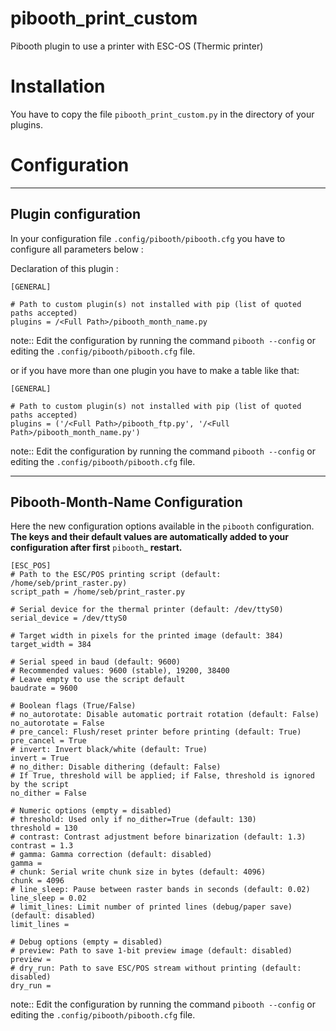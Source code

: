 # pibooth_print_custom

Pibooth plugin to use a printer with ESC-OS (Thermic printer)



# Installation


You have to copy the file `pibooth_print_custom.py` in the directory of your plugins.

# Configuration

-------------
Plugin configuration
-------------

In your configuration file `.config/pibooth/pibooth.cfg` you have to configure all parameters below : 

Declaration of this plugin : 

    [GENERAL]
        
    # Path to custom plugin(s) not installed with pip (list of quoted paths accepted)
    plugins = /<Full Path>/pibooth_month_name.py
note:: Edit the configuration by running the command ``pibooth --config`` or editing the `.config/pibooth/pibooth.cfg` file.

or if you have more than one plugin you have to make a table like that:

    [GENERAL]
        
    # Path to custom plugin(s) not installed with pip (list of quoted paths accepted)
    plugins = ('/<Full Path>/pibooth_ftp.py', '/<Full Path>/pibooth_month_name.py')
note:: Edit the configuration by running the command ``pibooth --config`` or editing the `.config/pibooth/pibooth.cfg` file.



-------------
Pibooth-Month-Name Configuration
-------------

Here the new configuration options available in the `pibooth` configuration.
**The keys and their default values are automatically added to your configuration after first** `pibooth`_ **restart.**

    
    [ESC_POS]
    # Path to the ESC/POS printing script (default: /home/seb/print_raster.py)
    script_path = /home/seb/print_raster.py

    # Serial device for the thermal printer (default: /dev/ttyS0)
    serial_device = /dev/ttyS0

    # Target width in pixels for the printed image (default: 384)
    target_width = 384

    # Serial speed in baud (default: 9600)
    # Recommended values: 9600 (stable), 19200, 38400
    # Leave empty to use the script default
    baudrate = 9600

    # Boolean flags (True/False)
    # no_autorotate: Disable automatic portrait rotation (default: False)
    no_autorotate = False
    # pre_cancel: Flush/reset printer before printing (default: True)
    pre_cancel = True
    # invert: Invert black/white (default: True)
    invert = True
    # no_dither: Disable dithering (default: False)
    # If True, threshold will be applied; if False, threshold is ignored by the script
    no_dither = False

    # Numeric options (empty = disabled)
    # threshold: Used only if no_dither=True (default: 130)
    threshold = 130
    # contrast: Contrast adjustment before binarization (default: 1.3)
    contrast = 1.3
    # gamma: Gamma correction (default: disabled)
    gamma =
    # chunk: Serial write chunk size in bytes (default: 4096)
    chunk = 4096
    # line_sleep: Pause between raster bands in seconds (default: 0.02)
    line_sleep = 0.02
    # limit_lines: Limit number of printed lines (debug/paper save) (default: disabled)
    limit_lines =

    # Debug options (empty = disabled)
    # preview: Path to save 1-bit preview image (default: disabled)
    preview =
    # dry_run: Path to save ESC/POS stream without printing (default: disabled)
    dry_run =

note:: Edit the configuration by running the command ``pibooth --config`` or editing the `.config/pibooth/pibooth.cfg` file.




